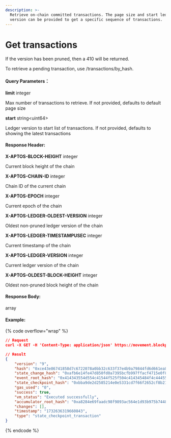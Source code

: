 ```yaml
---
description: >-
  Retrieve on-chain committed transactions. The page size and start ledger
  version can be provided to get a specific sequence of transactions.
---
```


# Get transactions

If the version has been pruned, then a 410 will be returned.

To retrieve a pending transaction, use /transactions/by\_hash.

#### Query Parameters：

**limit** integer

Max number of transactions to retrieve. If not provided, defaults to default page size

**start** string\<uint64>

Ledger version to start list of transactions. If not provided, defaults to showing the latest transactions

#### **Response Header:**

**X-APTOS-BLOCK-HEIGHT** integer&#x20;

Current block height of the chain

**X-APTOS-CHAIN-ID** integer&#x20;

Chain ID of the current chain

**X-APTOS-EPOCH** integer&#x20;

Current epoch of the chain

**X-APTOS-LEDGER-OLDEST-VERSION** integer&#x20;

Oldest non-pruned ledger version of the chain

**X-APTOS-LEDGER-TIMESTAMPUSEC** integer&#x20;

Current timestamp of the chain

**X-APTOS-LEDGER-VERSION** integer&#x20;

Current ledger version of the chain

**X-APTOS-OLDEST-BLOCK-HEIGHT** integer&#x20;

Oldest non-pruned block height of the chain

#### **Response Body:**

array

#### Example:

{% code overflow="wrap" %}
```json
// Request
curl -X GET -H 'Content-Type: application/json' https://movement.blockpi.network/rpc/v1/your_api_key/v1/transactions?limit=1

// Result
{
    "version": "9",
    "hash": "0xce43e86741858d7c6722078a0bb32c633f37e4b9a79844fd6d661ea830e25148",
    "state_change_hash": "0xafb6e14fe47d850fd0a7395bcfb997ffacf4715e0f895cc162c218e4a7564bc6",
    "event_root_hash": "0x414343554d554c41544f525f504c414345484f4c4445525f4841534800000000",
    "state_checkpoint_hash": "0xbba9de2d2585214e0e5331cd7f66f2652cf8b2146465d67149344356de43c731",
    "gas_used": "0",
    "success": true,
    "vm_status": "Executed successfully",
    "accumulator_root_hash": "0xa8284e69faadc98f9893ac564e1d93b975b744869d9804a7454c2be4388c8d6a",
    "changes": [],
    "timestamp": "1732636319660843",
    "type": "state_checkpoint_transaction"
}
```
{% endcode %}
